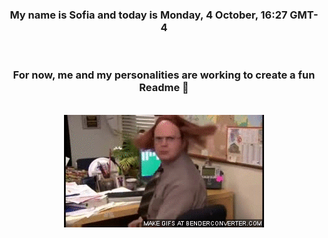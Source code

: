


<div align="center">
<h3 >My name is Sofia and today is Monday, 4 October, 16:27 GMT-4</h3><br>
<h3 >For now, me and my personalities are working to create a fun Readme 👋
</h3><br>
<img src='img/dwight.gif' alt='working...'/>
</div>
